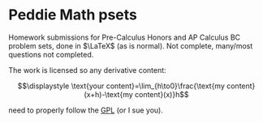 # Peddie Math psets

Homework submissions for Pre-Calculus Honors and AP Calculus BC problem sets, done in $\LaTeX$ (as is normal). Not complete, many/most questions not completed.

The work is licensed so any derivative content:

$$\displaystyle \text{your content}=\lim_{h\to0}\frac{\text{my content}(x+h)-\text{my content}(x)}h$$

need to properly follow the [GPL](https://en.wikipedia.org/wiki/GNU_General_Public_License) (or I sue you).
